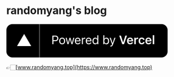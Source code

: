 # randomyang's blog

[![Powered by Vercel](https://raw.githubusercontent.com/abumalick/powered-by-vercel/master/powered-by-vercel.svg)](https://vercel.com)

👉🏻[www.randomyang.top](https://www.randomyang.top)
